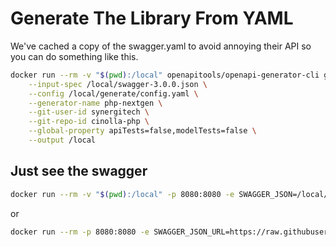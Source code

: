 # Generate The Library From YAML

We've cached a copy of the swagger.yaml to avoid annoying their API so you can do something like this.

```sh
docker run --rm -v "$(pwd):/local" openapitools/openapi-generator-cli generate \
    --input-spec /local/swagger-3.0.0.json \
    --config /local/generate/config.yaml \
    --generator-name php-nextgen \
    --git-user-id synergitech \
    --git-repo-id cinolla-php \
    --global-property apiTests=false,modelTests=false \
    --output /local
```

## Just see the swagger

```sh
docker run --rm -v "$(pwd):/local" -p 8080:8080 -e SWAGGER_JSON=/local/swagger-3.0.0.json swaggerapi/swagger-ui
```

or

```sh
docker run --rm -p 8080:8080 -e SWAGGER_JSON_URL=https://raw.githubusercontent.com/SynergiTech/cinolla-php/refs/heads/main/swagger-3.0.0.json swaggerapi/swagger-ui
```
